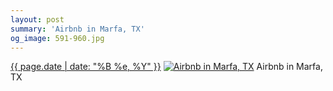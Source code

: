 ```yaml
---
layout: post
summary: 'Airbnb in Marfa, TX'
og_image: 591-960.jpg
---
```


<p>
  <time><a href="/591">{{ page.date | date: "%B %e, %Y" }}</a></time>
  <a href="/591"><img src="{{ site.assets_url }}/591-480.jpg" srcset="{{ site.assets_url }}/591-240.jpg 240w, {{ site.assets_url }}/591-480.jpg 480w, {{ site.assets_url }}/591-720.jpg 720w, {{ site.assets_url }}/591-960.jpg 960w" sizes="(min-width: 700px) 50vw, calc(100vw - 2rem)" alt="Airbnb in Marfa, TX" /></a>
  <span>Airbnb in Marfa, TX</span>
</p>
